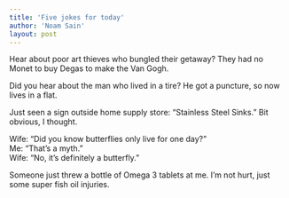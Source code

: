 ```yaml
---
title: 'Five jokes for today'
author: 'Noam Sain'
layout: post
---
```


Hear about poor art thieves who bungled their getaway? They had no Monet to buy Degas to make the Van Gogh.

Did you hear about the man who lived in a tire? He got a puncture, so now lives in a flat.

Just seen a sign outside home supply store: “Stainless Steel Sinks.” Bit obvious, I thought.

Wife: “Did you know butterflies only live for one day?”  
Me: “That’s a myth.”  
Wife: “No, it’s definitely a butterfly.”

Someone just threw a bottle of Omega 3 tablets at me. I’m not hurt, just some super fish oil injuries.